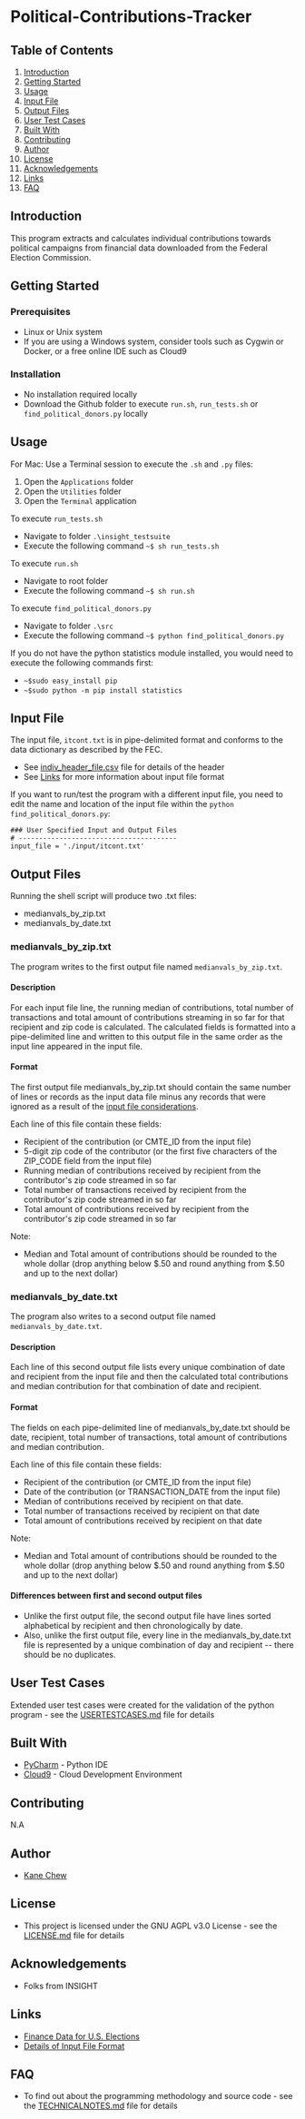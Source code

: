 # Political-Contributions-Tracker

## Table of Contents
1. [Introduction](README.md#introduction)
2. [Getting Started](README.md#getting-started)
3. [Usage](README.md#usage)
4. [Input File](README.md#input-file)
5. [Output Files](README.md#output-files)
6. [User Test Cases](README.md#user-test-cases)
7. [Built With](README.md#built-with)
8. [Contributing](README.md#contributing)
9. [Author](README.md#author)
10. [License](README.md#license)
11. [Acknowledgements](README.md#acknowledgements)
11. [Links](README.md#links)
11. [FAQ](README.md#faq)

## Introduction
This program extracts and calculates individual contributions towards political campaigns from financial data downloaded from the Federal Election Commission.

## Getting Started

### Prerequisites

* Linux or Unix system
* If you are using a Windows system, consider tools such as Cygwin or Docker, or a free online IDE such as Cloud9

### Installation

* No installation required locally
* Download the Github folder to execute `run.sh`, `run_tests.sh` or `find_political_donors.py` locally

## Usage

For Mac:
Use a Terminal session to execute the `.sh` and `.py` files:

1. Open the `Applications` folder
2. Open the `Utilities` folder
3. Open the `Terminal` application

To execute `run_tests.sh`
* Navigate to folder `.\insight_testsuite`
* Execute the following command `~$ sh run_tests.sh`

To execute `run.sh`
* Navigate to root folder
* Execute the following command `~$ sh run.sh`

To execute `find_political_donors.py`
* Navigate to folder `.\src`
* Execute the following command `~$ python find_political_donors.py`

If you do not have the python statistics module installed, you would need to execute the following commands first:
* `~$sudo easy_install pip`
* `~$sudo python -m pip install statistics`

## Input File
The input file, `itcont.txt` is in pipe-delimited format and conforms to the data dictionary as described by the FEC.

* See [indiv_header_file.csv](indiv_header_file.csv) file for details of the header
* See [Links](README.md#links) for more information about input file format

If you want to run/test the program with a different input file, you need to edit the name and location of the input file within the `python find_political_donors.py`:

```
### User Specified Input and Output Files
# ---------------------------------------
input_file = './input/itcont.txt'
```

## Output Files
Running the shell script will produce two .txt files:

* medianvals_by_zip.txt
* medianvals_by_date.txt

### medianvals_by_zip.txt
The program writes to the first output file named `medianvals_by_zip.txt`. 

#### Description
For each input file line, the running median of contributions, total number of transactions and total amount of contributions streaming in so far for that recipient and zip code is calculated. The calculated fields is formatted into a pipe-delimited line and written to this output file in the same order as the input line appeared in the input file.

#### Format
The first output file medianvals_by_zip.txt should contain the same number of lines or records as the input data file minus any records that were ignored as a result of the [input file considerations](USERTESTCASES.md#input-file-considerations).

Each line of this file contain these fields:
* Recipient of the contribution (or CMTE_ID from the input file)
* 5-digit zip code of the contributor (or the first five characters of the ZIP_CODE field from the input file)
* Running median of contributions received by recipient from the contributor's zip code streamed in so far
* Total number of transactions received by recipient from the contributor's zip code streamed in so far
* Total amount of contributions received by recipient from the contributor's zip code streamed in so far

Note:
* Median and Total amount of contributions should be rounded to the whole dollar (drop anything below $.50 and round anything from $.50 and up to the next dollar)

### medianvals_by_date.txt
The program also writes to a second output file named `medianvals_by_date.txt`. 

#### Description
Each line of this second output file lists every unique combination of date and recipient from the input file and then the calculated total contributions and median contribution for that combination of date and recipient.

#### Format
The fields on each pipe-delimited line of medianvals_by_date.txt should be date, recipient, total number of transactions, total amount of contributions and median contribution. 

Each line of this file contain these fields:
* Recipient of the contribution (or CMTE_ID from the input file)
* Date of the contribution (or TRANSACTION_DATE from the input file)
* Median of contributions received by recipient on that date. 
* Total number of transactions received by recipient on that date
* Total amount of contributions received by recipient on that date

Note:
* Median and Total amount of contributions should be rounded to the whole dollar (drop anything below $.50 and round anything from $.50 and up to the next dollar)

#### Differences between first and second output files
* Unlike the first output file, the second output file have lines sorted alphabetical by recipient and then chronologically by date.
* Also, unlike the first output file, every line in the medianvals_by_date.txt file is represented by a unique combination of day and recipient -- there should be no duplicates.

## User Test Cases
Extended user test cases were created for the validation of the python program - see the [USERTESTCASES.md](USERTESTCASES.md) file for details

## Built With

* [PyCharm](https://www.jetbrains.com/pycharm/) - Python IDE
* [Cloud9](https://c9.io/) - Cloud Development Environment

## Contributing

N.A

## Author

* [Kane Chew](https://www.linkedin.com/in/kanechew/) 

## License

* This project is licensed under the GNU AGPL v3.0 License - see the [LICENSE.md](LICENSE) file for details

## Acknowledgements

* Folks from INSIGHT

## Links

* [Finance Data for U.S. Elections](http://classic.fec.gov/finance/disclosure/ftpdet.shtml)
* [Details of Input File Format](http://classic.fec.gov/finance/disclosure/metadata/DataDictionaryContributionsbyIndividuals.shtml)

## FAQ

* To find out about the programming methodology and source code - see the [TECHNICALNOTES.md](TECHNICALNOTES.md) file for details


